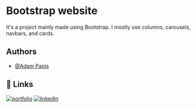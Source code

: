 
# Bootstrap website

It's a project mainly made using Bootstrap. I mostly use columns, carousels, navbars, and cards.


## Authors

- [@Adam Papis](https://github.com/apapis)


## 🔗 Links
[![portfolio](https://img.shields.io/badge/my_portfolio-000?style=for-the-badge&logo=ko-fi&logoColor=white)](https://katherinempeterson.com/)
[![linkedin](https://img.shields.io/badge/linkedin-0A66C2?style=for-the-badge&logo=linkedin&logoColor=white)](https://www.linkedin.com/in/adam-papis-999239236/)

